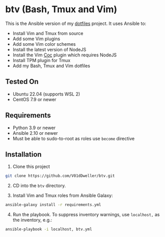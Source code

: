 # btv (Bash, Tmux and Vim)

This is the Ansible version of my
[dotfiles](https://github.com/V01dDweller/dotfiles) project. It uses Ansible
to:

* Install Vim and Tmux from source
* Add some Vim plugins
* Add some Vim color schemes
* Install the latest version of NodeJS
* Install the Vim [Coc](https://github.com/neoclide/coc.nvim) plugin which requires NodeJS
* Install TPM plugin for Tmux
* Add my Bash, Tmux and Vim dotfiles

## Tested On

* Ubuntu 22.04 (supports WSL 2)
* CentOS 7.9 or newer

## Requirements

* Python 3.9 or newer
* Ansible 2.10 or newer
* Must be able to sudo-to-root as roles use `become` directive

## Installation

1. Clone this project

```sh
git clone https://github.com/V01dDweller/btv.git
```

2. CD into the `btv` directory.

3. Install Vim and Tmux roles from Ansible Galaxy:

```sh
ansible-galaxy install -r requirements.yml
```

4. Run the playbook. To suppress inventory warnings, use `localhost,` as the
inventory, e.g.:

```sh
ansible-playbook -i localhost, btv.yml
```

[modeline]: # ( vi: set number textwidth=78 colorcolumn=80 nowrap: )
